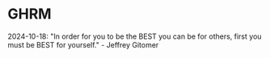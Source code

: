# GHRM

2024-10-18: "In order for you to be the BEST you can be for others, first you must be BEST for yourself." - Jeffrey Gitomer